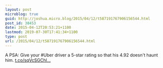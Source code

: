 ```yaml
---
layout: post
microblog: true
guid: http://joshua.micro.blog/2015/04/12/t587191767906156544.html
post_id: 38453
date: 2015-04-12T20:53:21+1100
lastmod: 2019-07-30T17:41:34+1100
type: post
url: /2015/04/12/t587191767906156544.html
---
```

A PSA: Give your #Uber driver a 5-star rating so that his 4.92 doesn't haunt him. [t.co/sqVcSGChl...](http://t.co/sqVcSGChlL)
